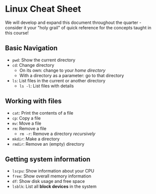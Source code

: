 # Linux Cheat Sheet

We will develop and expand this document throughout the quarter - consider it your "holy grail" of quick reference for the concepts taught in this course!

## Basic Navigation

* `pwd`: Show the current directory
* `cd`: Change directory
  * On its own: change to your *home directory*
  * With a directory as a parameter: go to that directory
* `ls`: List files in the current or another directory
  * `ls -l`: List files with details

## Working with files

* `cat`: Print the contents of a file
* `cp`: Copy a file
* `mv`: Move a file
* `rm`: Remove a file
  * `rm -r`: Remove a directory *recursively*
* `mkdir`: Make a directory
* `rmdir`: Remove an (empty) directory

## Getting system information

* `lscpu`: Show information about your CPU
* `free`: Show overall memory information
* `df`: Show disk usage and free space
* `lsblk`: List all **block devices** in the system

